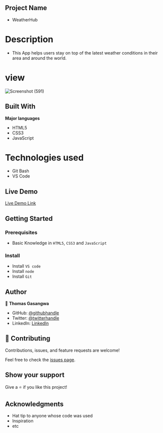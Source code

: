 ## Project Name

- WeatherHub

# Description

- This App helps users stay on top of the latest weather conditions in their area and around the world.

# view 
![Screenshot (591)](https://user-images.githubusercontent.com/99269832/221371761-8ad2ae4f-5b91-4602-94f7-7ecb1f70465b.png)

## Built With
**Major languages**
-  HTML5
- CSS3
- JavaScript

# Technologies used
- Git Bash
- VS Code

## Live Demo

[Live Demo Link](https://my-weather-hub.netlify.app/)


## Getting Started


### Prerequisites
- Basic Knowledge in `HTML5`, `CSS3` and `JavaScript`

### Install
- Install `VS code`
- Install `node`
- Install `Git`

## Author

👤 **Thomas Gasangwa**

- GitHub: [@githubhandle](https://github.com/gasangw)
- Twitter: [@twitterhandle](https://twitter.com/ThomasGasangwa)
- LinkedIn: [LinkedIn](https://www.linkedin.com/in/gasangwa-thomas-84197222a/)

## 🤝 Contributing

Contributions, issues, and feature requests are welcome!

Feel free to check the [issues page](https://github.com/gasangw/Weather-App/issues).

## Show your support

Give a ⭐️ if you like this project!

## Acknowledgments

- Hat tip to anyone whose code was used
- Inspiration
- etc
